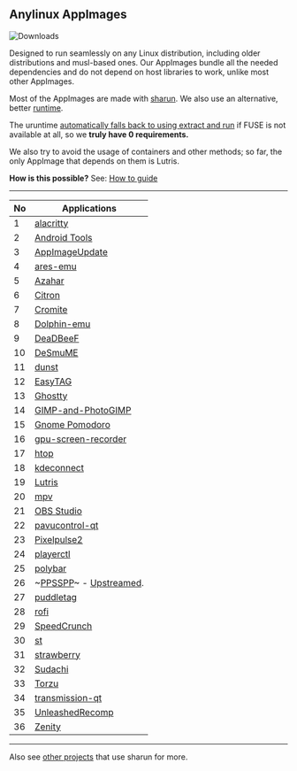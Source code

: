 ## **Anylinux AppImages**

![Downloads](https://img.shields.io/endpoint?url=https://cdn.jsdelivr.net/gh/pkgforge-dev/Anylinux-AppImages@main/.github/badge.json)

Designed to run seamlessly on any Linux distribution, including older distributions and musl-based ones. Our AppImages bundle all the needed dependencies and do not depend on host libraries to work, unlike most other AppImages.

Most of the AppImages are made with [sharun](https://github.com/VHSgunzo/sharun). We also use an alternative, better [runtime](https://github.com/VHSgunzo/uruntime).

The uruntime [automatically falls back to using extract and run](https://github.com/VHSgunzo/uruntime?tab=readme-ov-file#built-in-configuration) if FUSE is not available at all, so we **truly have 0 requirements.**

We also try to avoid the usage of containers and other methods; so far, the only AppImage that depends on them is Lutris.

**How is this possible?** See: [How to guide](https://github.com/pkgforge-dev/Anylinux-AppImages/blob/main/HOW-TO-MAKE-THESE.md)

---

| No  | Applications                                                                                                             |
| --- | ------------------------------------------------------------------------------------------------------------------------ |
| 1   | [alacritty](https://github.com/pkgforge-dev/alacritty-AppImage)                                                          |
| 2   | [Android Tools](https://github.com/pkgforge-dev/android-tools-AppImage)                                                  |
| 3   | [AppImageUpdate](https://github.com/pkgforge-dev/AppImageUpdate-Enhanced-Edition)                                        |
| 4   | [ares-emu](https://github.com/pkgforge-dev/ares-emu-appimage)                                                            |
| 5   | [Azahar](https://github.com/pkgforge-dev/Azahar-AppImage-Enhanced)                                                       |
| 6   | [Citron](https://github.com/pkgforge-dev/Citron-AppImage)                                                                |
| 7   | [Cromite](https://github.com/pkgforge-dev/Cromite-AppImage)                                                              |
| 8   | [Dolphin-emu](https://github.com/pkgforge-dev/Dolphin-emu-AppImage)                                                      |
| 9   | [DeaDBeeF](https://github.com/pkgforge-dev/DeaDBeeF-AppImage)                                                            |
| 10  | [DeSmuME](https://github.com/pkgforge-dev/DeSmuME-AppImage)                                                              |
| 11  | [dunst](https://github.com/pkgforge-dev/dunst-AppImage)                                                                  |
| 12  | [EasyTAG](https://github.com/pkgforge-dev/EasyTAG-AppImage)                                                              |
| 13  | [Ghostty](https://github.com/pkgforge-dev/ghostty-appimage)                                                              |
| 14  | [GIMP-and-PhotoGIMP](https://github.com/pkgforge-dev/GIMP-and-PhotoGIMP-AppImage)                                        |
| 15  | [Gnome Pomodoro](https://github.com/pkgforge-dev/gnome-pomodoro-appimage)                                                |
| 16  | [gpu-screen-recorder](https://github.com/pkgforge-dev/gpu-screen-recorder-AppImage)                                      |
| 17  | [htop](https://github.com/pkgforge-dev/htop-AppImage)                                                                    |
| 18  | [kdeconnect](https://github.com/pkgforge-dev/kdeconnect-AppImage)                                                        |
| 19  | [Lutris](https://github.com/pkgforge-dev/Lutris-AppImage)                                                                |
| 20  | [mpv](https://github.com/pkgforge-dev/mpv-AppImage)                                                                      |
| 21  | [OBS Studio](https://github.com/pkgforge-dev/OBS-Studio-AppImage)                                                        |
| 22  | [pavucontrol-qt](https://github.com/pkgforge-dev/pavucontrol-qt-AppImage)                                                |
| 23  | [Pixelpulse2](https://github.com/pkgforge-dev/Pixelpulse2-AppImage)                                                      |
| 24  | [playerctl](https://github.com/pkgforge-dev/playerctl-AppImage)                                                          |
| 25  | [polybar](https://github.com/pkgforge-dev/polybar-AppImage)                                                              |
| 26  | ~[PPSSPP](https://github.com/pkgforge-dev/PPSSPP-AppImage)~ - [Upstreamed](https://github.com/hrydgard/ppsspp/releases). |
| 27  | [puddletag](https://github.com/pkgforge-dev/puddletag-AppImage)                                                          |
| 28  | [rofi](https://github.com/pkgforge-dev/rofi-AppImage)                                                                    |
| 29  | [SpeedCrunch](https://github.com/pkgforge-dev/SpeedCrunch-AppImage)                                                      |
| 30  | [st](https://github.com/pkgforge-dev/st-AppImage)                                                                        |
| 31  | [strawberry](https://github.com/pkgforge-dev/strawberry-AppImage)                                                        |
| 32  | [Sudachi](https://github.com/pkgforge-dev/Sudachi-AppImage)                                                              |
| 33  | [Torzu](https://github.com/pkgforge-dev/Torzu-AppImage)                                                                  |
| 34  | [transmission-qt](https://github.com/pkgforge-dev/transmission-qt-AppImage)                                              |
| 35  | [UnleashedRecomp](https://github.com/pkgforge-dev/UnleashedRecomp-AppImage)                                              |
| 36  | [Zenity](https://github.com/pkgforge-dev/Zenity-GTK3-AppImage)                                                           |

---

Also see [other projects](https://github.com/VHSgunzo/sharun?tab=readme-ov-file#projects-that-use-sharun) that use sharun for more.
